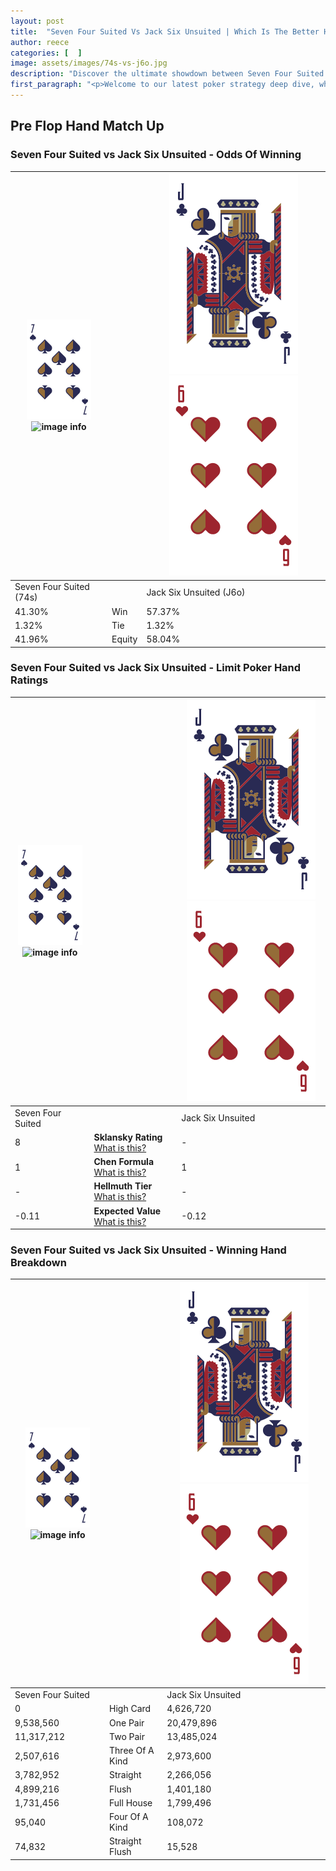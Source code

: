 ```yaml
---
layout: post
title:  "Seven Four Suited Vs Jack Six Unsuited | Which Is The Better Hand In Poker? A Complete Guide"
author: reece
categories: [  ]
image: assets/images/74s-vs-j6o.jpg
description: "Discover the ultimate showdown between Seven Four Suited and Jack Six Unsuited in poker! Uncover the odds, strategies, and scenarios where one hand triumphs over the other. Get ready to up your poker game with this thrilling analysis."
first_paragraph: "<p>Welcome to our latest poker strategy deep dive, where we're pitting two distinct hands against each other in a high-stakes showdown: Seven Four Suited vs Jack Six Unsuited.</p><p>In the dynamic world of poker, every decision counts, and knowing which hand holds the upper hand is key to your success at the table.</p><p>In this article, we'll dissect these two hands, explore the scenarios where one dominates the other, and equip you with the knowledge to make strategic choices that can tip the odds in your favor.</p><p>Get ready to unravel the intriguing dynamics of these poker hands and elevate your game to new heights.</p>"
---
```




[comment]: # (sp0)

## Pre Flop Hand Match Up

<div class="table hand-ratings" markdown="1"> 



### Seven Four Suited vs Jack Six Unsuited - Odds Of Winning


    
| ![image info](assets/images/hand1/7.png) ![image info](assets/images/hand1/4s.png) |  | ![image info](assets/images/hand2/J.png) ![image info](assets/images/hand2/6o.png) |
| -------- | -------- | -------- |
| Seven Four Suited (74s) |  | Jack Six Unsuited (J6o) |
| 41.30% | Win | 57.37% |
| 1.32% | Tie | 1.32% |
| 41.96% | Equity | 58.04% |




[comment]: # (sp1)



### Seven Four Suited vs Jack Six Unsuited - Limit Poker Hand Ratings


    
| ![image info](assets/images/hand1/7.png) ![image info](assets/images/hand1/4s.png) |  | ![image info](assets/images/hand2/J.png) ![image info](assets/images/hand2/6o.png) |
| -------- | -------- | -------- |
| Seven Four Suited |  | Jack Six Unsuited |
| 8 | **Sklansky Rating** [What is this?](/sklansky-rating-explained) | - |
| 1 | **Chen Formula** [What is this?](/chen-formula-explained) | 1 |
| - | **Hellmuth Tier** [What is this?](/Hellmuth-tier-explained) | - |
| -0.11 | **Expected Value** [What is this?](/expected-value-explained) | -0.12 |




[comment]: # (sp2)



### Seven Four Suited vs Jack Six Unsuited - Winning Hand Breakdown


    
| ![image info](assets/images/hand1/7.png) ![image info](assets/images/hand1/4s.png) |  | ![image info](assets/images/hand2/J.png) ![image info](assets/images/hand2/6o.png) |
| -------- | -------- | -------- |
| Seven Four Suited |  | Jack Six Unsuited |
| 0 | High Card | 4,626,720 |
| 9,538,560 | One Pair | 20,479,896 |
| 11,317,212 | Two Pair | 13,485,024 |
| 2,507,616 | Three Of A Kind | 2,973,600 |
| 3,782,952 | Straight | 2,266,056 |
| 4,899,216 | Flush | 1,401,180 |
| 1,731,456 | Full House | 1,799,496 |
| 95,040 | Four Of A Kind | 108,072 |
| 74,832 | Straight Flush | 15,528 |




[comment]: # (sp3)



</div>

[comment]: # (sp4)



[comment]: # (sp5)

